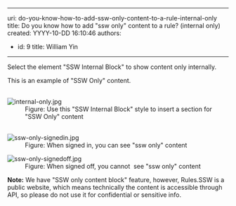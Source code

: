 

---
uri: do-you-know-how-to-add-ssw-only-content-to-a-rule-internal-only
title: Do you know how to add "ssw only" content to a rule? (internal only)
created: YYYY-10-DD 16:10:46
authors:
  - id: 9
    title: William Yin
---




<span class='intro'> <p class="ssw15-rteElement-P">​Select the element &quot;SSW Internal Block&quot; to show content only internally. <br></p><div class="ssw15-rteElement-ContentBlock-SSW-Only">This is an example of &quot;SSW Only&quot; content.​<br></div><br> </span>

<dl class="image"><dt> <img src="/PublishingImages/internal-only.jpg" alt="internal-only.jpg" /> </dt><dd>Figure&#58; Use this &quot;SSW Internal Block&quot; style to insert a section for &quot;SSW Only&quot; content <br>
      <br></dd></dl><dl class="image"><dt><img src="/PublishingImages/ssw-only-signedin.jpg" alt="ssw-only-signedin.jpg" /></dt><dd>Figure&#58; When signed in, you can see &quot;ssw only&quot; content</dd></dl><dl class="image"><dt><img src="/PublishingImages/ssw-only-signedoff.jpg" alt="ssw-only-signedoff.jpg" /></dt><dd>Figure&#58; When signed off, you cannot ​ see &quot;ssw only&quot; content</dd></dl><p>
   <b>Note&#58;</b> We have &quot;SSW only content block&quot; feature, however, Rules.SSW is a public website, which means technically the content is accessible through API, so please do not use it for confidential or sensitive info.<br></p>


